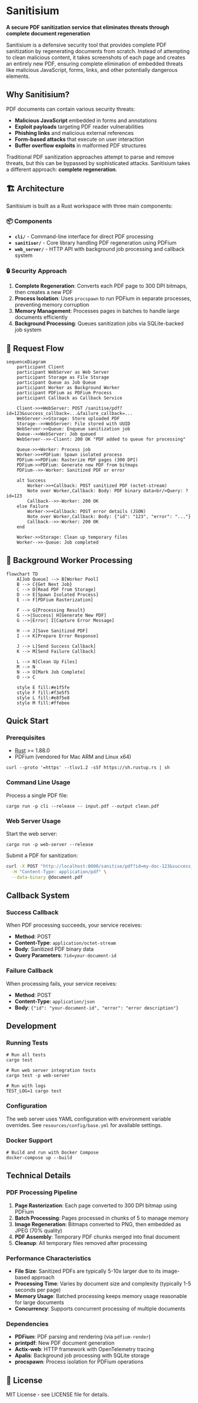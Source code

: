 # Sanitisium

**A secure PDF sanitization service that eliminates threats through complete document regeneration**

Sanitisium is a defensive security tool that provides complete PDF sanitization by regenerating documents from scratch. Instead of attempting to clean malicious content, it takes screenshots of each page and creates an entirely new PDF, ensuring complete elimination of embedded threats like malicious JavaScript, forms, links, and other potentially dangerous elements.

## Why Sanitisium?

PDF documents can contain various security threats:
- **Malicious JavaScript** embedded in forms and annotations
- **Exploit payloads** targeting PDF reader vulnerabilities  
- **Phishing links** and malicious external references
- **Form-based attacks** that execute on user interaction
- **Buffer overflow exploits** in malformed PDF structures

Traditional PDF sanitization approaches attempt to parse and remove threats, but this can be bypassed by sophisticated attacks. Sanitisium takes a different approach: **complete regeneration**.

## 🏗️ Architecture

Sanitisium is built as a Rust workspace with three main components:

### 📦 Components

- **`cli/`** - Command-line interface for direct PDF processing
- **`sanitiser/`** - Core library handling PDF regeneration using PDFium
- **`web_server/`** - HTTP API with background job processing and callback system

### 🔒 Security Approach

1. **Complete Regeneration**: Converts each PDF page to 300 DPI bitmaps, then creates a new PDF
2. **Process Isolation**: Uses `procspawn` to run PDFium in separate processes, preventing memory corruption
3. **Memory Management**: Processes pages in batches to handle large documents efficiently
4. **Background Processing**: Queues sanitization jobs via SQLite-backed job system

## 🌊 Request Flow

```mermaid
sequenceDiagram
    participant Client
    participant WebServer as Web Server
    participant Storage as File Storage
    participant Queue as Job Queue
    participant Worker as Background Worker
    participant PDFium as PDFium Process
    participant Callback as Callback Service

    Client->>+WebServer: POST /sanitise/pdf?id=123&success_callback=...&failure_callback=...
    WebServer->>Storage: Store uploaded PDF
    Storage-->>WebServer: File stored with UUID
    WebServer->>Queue: Enqueue sanitization job
    Queue-->>WebServer: Job queued
    WebServer-->>-Client: 200 OK "PDF added to queue for processing"

    Queue->>+Worker: Process job
    Worker->>+PDFium: Spawn isolated process
    PDFium->>PDFium: Rasterize PDF pages (300 DPI)
    PDFium->>PDFium: Generate new PDF from bitmaps
    PDFium-->>-Worker: Sanitized PDF or error
    
    alt Success
        Worker->>+Callback: POST sanitized PDF (octet-stream)
        Note over Worker,Callback: Body: PDF binary data<br/>Query: ?id=123
        Callback-->>-Worker: 200 OK
    else Failure
        Worker->>+Callback: POST error details (JSON)
        Note over Worker,Callback: Body: {"id": "123", "error": "..."}
        Callback-->>-Worker: 200 OK
    end
    
    Worker->>Storage: Clean up temporary files
    Worker-->>-Queue: Job completed
```

## 🔄 Background Worker Processing

```mermaid
flowchart TD
    A[Job Queue] --> B[Worker Pool]
    B --> C{Get Next Job}
    C --> D[Read PDF from Storage]
    D --> E[Spawn Isolated Process]
    E --> F[PDFium Rasterization]
    
    F --> G{Processing Result}
    G -->|Success| H[Generate New PDF]
    G -->|Error| I[Capture Error Message]
    
    H --> J[Save Sanitized PDF]
    I --> K[Prepare Error Response]
    
    J --> L[Send Success Callback]
    K --> M[Send Failure Callback]
    
    L --> N[Clean Up Files]
    M --> N
    N --> O[Mark Job Complete]
    O --> C
    
    style E fill:#e1f5fe
    style F fill:#f3e5f5
    style L fill:#e8f5e8
    style M fill:#ffebee
```

## Quick Start

### Prerequisites

- [Rust](https://www.rust-lang.org/) >= 1.88.0
- PDFium (vendored for Mac ARM and Linux x64)

```shell
curl --proto '=https' --tlsv1.2 -sSf https://sh.rustup.rs | sh
```

### Command Line Usage

Process a single PDF file:

```shell
cargo run -p cli --release -- input.pdf --output clean.pdf
```

### Web Server Usage

Start the web server:

```shell
cargo run -p web-server --release
```

Submit a PDF for sanitization:

```bash
curl -X POST "http://localhost:8000/sanitise/pdf?id=my-doc-123&success_callback_url=https://my-service.com/success&failure_callback_url=https://my-service.com/failure" \
  -H "Content-Type: application/pdf" \
  --data-binary @document.pdf
```

## Callback System

### Success Callback
When PDF processing succeeds, your service receives:
- **Method**: POST
- **Content-Type**: `application/octet-stream`
- **Body**: Sanitized PDF binary data
- **Query Parameters**: `?id=your-document-id`

### Failure Callback
When processing fails, your service receives:
- **Method**: POST  
- **Content-Type**: `application/json`
- **Body**: `{"id": "your-document-id", "error": "error description"}`

## Development

### Running Tests

```shell
# Run all tests
cargo test

# Run web server integration tests
cargo test -p web-server

# Run with logs
TEST_LOG=1 cargo test
```

### Configuration

The web server uses YAML configuration with environment variable overrides. See `resources/config/base.yml` for available settings.

### Docker Support

```shell
# Build and run with Docker Compose
docker-compose up --build
```

## Technical Details

### PDF Processing Pipeline

1. **Page Rasterization**: Each page converted to 300 DPI bitmap using PDFium
2. **Batch Processing**: Pages processed in chunks of 5 to manage memory
3. **Image Regeneration**: Bitmaps converted to PNG, then embedded as JPEG (70% quality)
4. **PDF Assembly**: Temporary PDF chunks merged into final document
5. **Cleanup**: All temporary files removed after processing

### Performance Characteristics

- **File Size**: Sanitized PDFs are typically 5-10x larger due to its image-based approach
- **Processing Time**: Varies by document size and complexity (typically 1-5 seconds per page)
- **Memory Usage**: Batched processing keeps memory usage reasonable for large documents
- **Concurrency**: Supports concurrent processing of multiple documents

### Dependencies

- **PDFium**: PDF parsing and rendering (via `pdfium-render`)
- **printpdf**: New PDF document generation
- **Actix-web**: HTTP framework with OpenTelemetry tracing
- **Apalis**: Background job processing with SQLite storage
- **procspawn**: Process isolation for PDFium operations

## 📝 License

MIT License - see LICENSE file for details.
